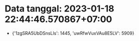 # Data tanggal: 2023-01-18 22:44:46.570867+07:00

* {'1zgSRA5UbDSnsLls': 1445, 'uwRfwVuxVAu8E5LV': 5909}
